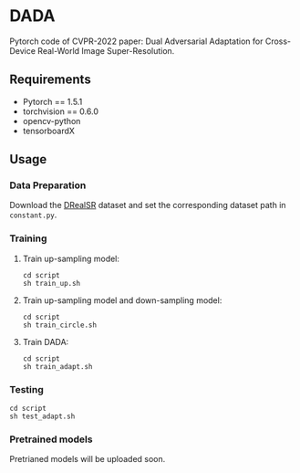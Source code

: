 # DADA

Pytorch code of CVPR-2022 paper: Dual Adversarial Adaptation for Cross-Device Real-World Image Super-Resolution.



## Requirements

- Pytorch == 1.5.1
- torchvision == 0.6.0
- opencv-python
- tensorboardX



## Usage

### Data Preparation

Download the [DRealSR](https://github.com/xiezw5/Component-Divide-and-Conquer-for-Real-World-Image-Super-Resolution) dataset and set the corresponding dataset path in `constant.py`.



### Training

1. Train up-sampling model:

   ```shell
   cd script
   sh train_up.sh
   ```

2. Train up-sampling model and down-sampling model:

   ```shell
   cd script
   sh train_circle.sh
   ```

3. Train DADA:

   ```shell
   cd script
   sh train_adapt.sh
   ```

   

### Testing

```shell
cd script
sh test_adapt.sh
```



### Pretrained models

Pretrianed models will be uploaded soon.
